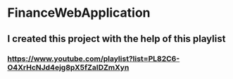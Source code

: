 # FinanceWebApplication

## I created this project with the help of this playlist
### https://www.youtube.com/playlist?list=PL82C6-O4XrHcNJd4ejg8pX5fZaIDZmXyn
